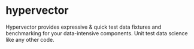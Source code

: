 # hypervector

Hypervector provides expressive & quick test data fixtures and benchmarking for your 
data-intensive components. Unit test data science like any other code.